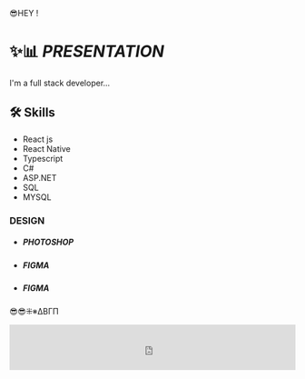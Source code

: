 😎HEY !

# ✨📊 <i>PRESENTATION</i>

I'm a full stack developer...


## 🛠 Skills

 <ul>
 <li>React js</li>
  <li>React Native </li>
  <li>Typescript</li>
  <li>C#</li>
  <li>ASP.NET</li> 
  <li>SQL</li>
  <li>MYSQL</li>
</ul>

<h3>DESIGN</h3>
 <ul>
 <li><h5>PHOTOSHOP</h5></li>
  <li><h5>FIGMA</h5></li>
  <li><h5>FIGMA</h5></li>
  
</ul>
 

😎😎⁜※ΔΒΓΠ
<iframe src="https://open.spotify.com/embed/playlist/3j2rrOTXAo1kg6FGnWHHiO?utm_source=generator" width="100%" height="80" frameBorder="0" allowfullscreen="" allow="autoplay; clipboard-write; encrypted-media; fullscreen; picture-in-picture"></iframe>


<!--
**MCTambu/MCTambu** is a ✨ _special_ ✨ repository because its `README.md` (this file) appears on your GitHub profile.

Here are some ideas to get you started:

- 🔭 I’m currently working on ...
- 🌱 I’m currently learning ...
- 👯 I’m looking to collaborate on ...
- 🤔 I’m looking for help with ...
- 💬 Ask me about ...
- 📫 How to reach me: ...
- 😄 Pronouns: ...
- ⚡ Fun fact: ...
-->
